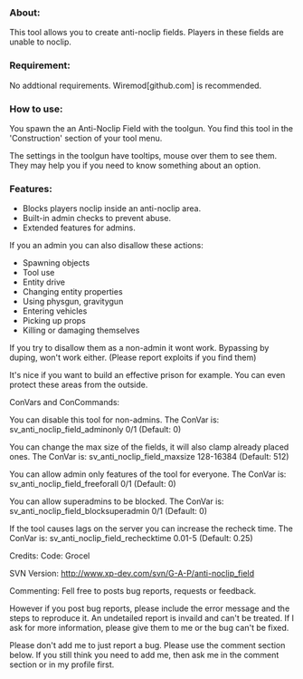 ### About:
This tool allows you to create anti-noclip fields.
Players in these fields are unable to noclip.

### Requirement:
No addtional requirements. Wiremod[github.com] is recommended.

### How to use:
You spawn the an Anti-Noclip Field with the toolgun. You find this tool in the 'Construction' section of your tool menu.

The settings in the toolgun have tooltips, mouse over them to see them.
They may help you if you need to know something about an option.

### Features:
- Blocks players noclip inside an anti-noclip area.
- Built-in admin checks to prevent abuse.
- Extended features for admins.

If you an admin you can also disallow these actions:
- Spawning objects
- Tool use
- Entity drive
- Changing entity properties
- Using physgun, gravitygun
- Entering vehicles
- Picking up props
- Killing or damaging themselves

If you try to disallow them as a non-admin it wont work.
Bypassing by duping, won't work either. (Please report exploits if you find them)

It's nice if you want to build an effective prison for example.
You can even protect these areas from the outside.

ConVars and ConCommands:

You can disable this tool for non-admins.
The ConVar is: sv_anti_noclip_field_adminonly 0/1 (Default: 0)

You can change the max size of the fields, it will also clamp already placed ones.
The ConVar is: sv_anti_noclip_field_maxsize 128-16384 (Default: 512)

You can allow admin only features of the tool for everyone.
The ConVar is: sv_anti_noclip_field_freeforall 0/1 (Default: 0)

You can allow superadmins to be blocked.
The ConVar is: sv_anti_noclip_field_blocksuperadmin 0/1 (Default: 0)

If the tool causes lags on the server you can increase the recheck time.
The ConVar is: sv_anti_noclip_field_rechecktime 0.01-5 (Default: 0.25)

Credits:
Code: Grocel

SVN Version:
http://www.xp-dev.com/svn/G-A-P/anti-noclip_field

Commenting:
Fell free to posts bug reports, requests or feedback.

However if you post bug reports, please include the error message and the steps to reproduce it. An undetailed report is invaild and can't be treated. If I ask for more information, please give them to me or the bug can't be fixed.

Please don't add me to just report a bug. Please use the comment section below. If you still think you need to add me, then ask me in the comment section or in my profile first.
